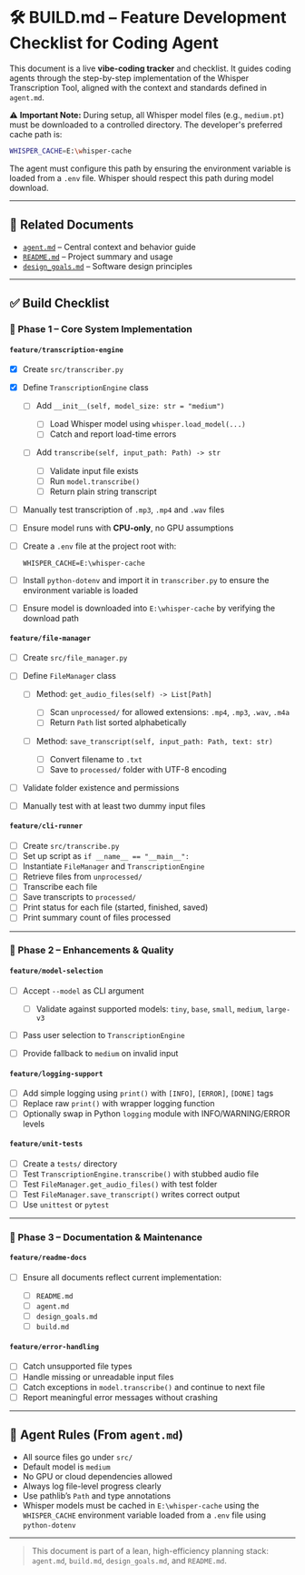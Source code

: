# 🛠️ BUILD.md – Feature Development Checklist for Coding Agent

This document is a live **vibe-coding tracker** and checklist. It guides coding agents through the step-by-step implementation of the Whisper Transcription Tool, aligned with the context and standards defined in `agent.md`.

⚠️ **Important Note:** During setup, all Whisper model files (e.g., `medium.pt`) must be downloaded to a controlled directory. The developer's preferred cache path is:

```bash
WHISPER_CACHE=E:\whisper-cache
```

The agent must configure this path by ensuring the environment variable is loaded from a `.env` file. Whisper should respect this path during model download.

---

## 🔗 Related Documents

- [`agent.md`](./agent.md) – Central context and behavior guide
- [`README.md`](./README.md) – Project summary and usage
- [`design_goals.md`](./design_goals.md) – Software design principles

---

## ✅ Build Checklist

### 🎯 Phase 1 – Core System Implementation

#### `feature/transcription-engine`

- [x] Create `src/transcriber.py`
- [x] Define `TranscriptionEngine` class

  - [ ] Add `__init__(self, model_size: str = "medium")`

    - [ ] Load Whisper model using `whisper.load_model(...)`
    - [ ] Catch and report load-time errors

  - [ ] Add `transcribe(self, input_path: Path) -> str`

    - [ ] Validate input file exists
    - [ ] Run `model.transcribe()`
    - [ ] Return plain string transcript

- [ ] Manually test transcription of `.mp3`, `.mp4` and `.wav` files
- [ ] Ensure model runs with **CPU-only**, no GPU assumptions
- [ ] Create a `.env` file at the project root with:

  ```env
  WHISPER_CACHE=E:\whisper-cache
  ```

- [ ] Install `python-dotenv` and import it in `transcriber.py` to ensure the environment variable is loaded
- [ ] Ensure model is downloaded into `E:\whisper-cache` by verifying the download path

#### `feature/file-manager`

- [ ] Create `src/file_manager.py`
- [ ] Define `FileManager` class

  - [ ] Method: `get_audio_files(self) -> List[Path]`

    - [ ] Scan `unprocessed/` for allowed extensions: `.mp4`, `.mp3`, `.wav`, `.m4a`
    - [ ] Return `Path` list sorted alphabetically

  - [ ] Method: `save_transcript(self, input_path: Path, text: str)`

    - [ ] Convert filename to `.txt`
    - [ ] Save to `processed/` folder with UTF-8 encoding

- [ ] Validate folder existence and permissions
- [ ] Manually test with at least two dummy input files

#### `feature/cli-runner`

- [ ] Create `src/transcribe.py`
- [ ] Set up script as `if __name__ == "__main__":`
- [ ] Instantiate `FileManager` and `TranscriptionEngine`
- [ ] Retrieve files from `unprocessed/`
- [ ] Transcribe each file
- [ ] Save transcripts to `processed/`
- [ ] Print status for each file (started, finished, saved)
- [ ] Print summary count of files processed

---

### 🔧 Phase 2 – Enhancements & Quality

#### `feature/model-selection`

- [ ] Accept `--model` as CLI argument

  - [ ] Validate against supported models: `tiny`, `base`, `small`, `medium`, `large-v3`

- [ ] Pass user selection to `TranscriptionEngine`
- [ ] Provide fallback to `medium` on invalid input

#### `feature/logging-support`

- [ ] Add simple logging using `print()` with `[INFO]`, `[ERROR]`, `[DONE]` tags
- [ ] Replace raw `print()` with wrapper logging function
- [ ] Optionally swap in Python `logging` module with INFO/WARNING/ERROR levels

#### `feature/unit-tests`

- [ ] Create a `tests/` directory
- [ ] Test `TranscriptionEngine.transcribe()` with stubbed audio file
- [ ] Test `FileManager.get_audio_files()` with test folder
- [ ] Test `FileManager.save_transcript()` writes correct output
- [ ] Use `unittest` or `pytest`

---

### 📝 Phase 3 – Documentation & Maintenance

#### `feature/readme-docs`

- [ ] Ensure all documents reflect current implementation:

  - [ ] `README.md`
  - [ ] `agent.md`
  - [ ] `design_goals.md`
  - [ ] `build.md`

#### `feature/error-handling`

- [ ] Catch unsupported file types
- [ ] Handle missing or unreadable input files
- [ ] Catch exceptions in `model.transcribe()` and continue to next file
- [ ] Report meaningful error messages without crashing

---

## 📌 Agent Rules (From `agent.md`)

- All source files go under `src/`
- Default model is `medium`
- No GPU or cloud dependencies allowed
- Always log file-level progress clearly
- Use pathlib’s `Path` and type annotations
- Whisper models must be cached in `E:\whisper-cache` using the `WHISPER_CACHE` environment variable loaded from a `.env` file using `python-dotenv`

---

> This document is part of a lean, high-efficiency planning stack: `agent.md`, `build.md`, `design_goals.md`, and `README.md`.
